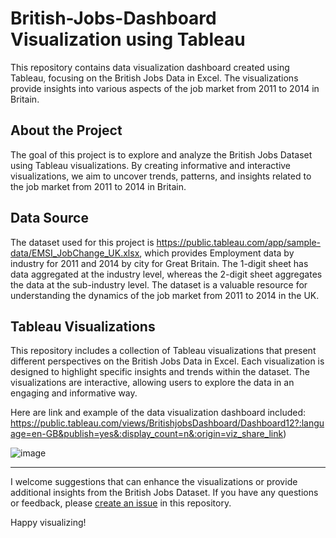 # British-Jobs-Dashboard Visualization using Tableau

This repository contains data visualization dashboard created using Tableau, focusing on the British Jobs Data in Excel. The visualizations provide insights into various aspects of the job market from 2011 to 2014 in Britain.

## About the Project

The goal of this project is to explore and analyze the British Jobs Dataset using Tableau visualizations. By creating informative and interactive visualizations, we aim to uncover trends, patterns, and insights related to the job market from 2011 to 2014 in Britain.

## Data Source

The dataset used for this project is https://public.tableau.com/app/sample-data/EMSI_JobChange_UK.xlsx, which provides Employment data by industry for 2011 and 2014 by city for Great Britain. The 1-digit sheet has data aggregated at the industry level, whereas the 2-digit sheet aggregates the data at the sub-industry level. The dataset is a valuable resource for understanding the dynamics of the job market from 2011 to 2014 in the UK.

## Tableau Visualizations

This repository includes a collection of Tableau visualizations that present different perspectives on the British Jobs Data in Excel. Each visualization is designed to highlight specific insights and trends within the dataset. The visualizations are interactive, allowing users to explore the data in an engaging and informative way.

Here are link and  example of the data visualization dashboard included:
https://public.tableau.com/views/BritishjobsDashboard/Dashboard12?:language=en-GB&publish=yes&:display_count=n&:origin=viz_share_link)

![image](https://github.com/Nithyanandhy/British-Jobs-Dashboard/assets/61016606/2435d369-228d-4f91-9bf9-05f11922fc88)

---

I welcome suggestions that can enhance the visualizations or provide additional insights from the British Jobs Dataset. If you have any questions or feedback, please [create an issue](link-to-issue-tracker) in this repository.

Happy visualizing!


